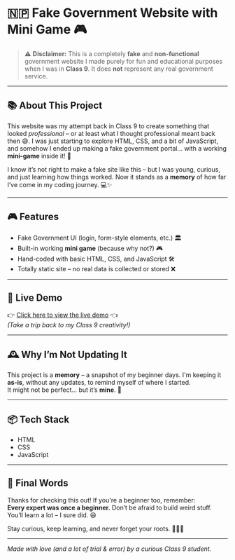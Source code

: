 # 🇳🇵 Fake Government Website with Mini Game 🎮

> ⚠️ **Disclaimer:** This is a completely **fake** and **non-functional** government website I made purely for fun and educational purposes when I was in **Class 9**. It does **not** represent any real government service.

---

## 📚 About This Project

This website was my attempt back in Class 9 to create something that looked *professional* – or at least what I thought professional meant back then 😅. I was just starting to explore HTML, CSS, and a bit of JavaScript, and somehow I ended up making a fake government portal... with a working **mini-game** inside it! 🎯

I know it’s not right to make a fake site like this – but I was young, curious, and just learning how things worked. Now it stands as a **memory** of how far I’ve come in my coding journey. 💻✨

---

## 🎮 Features

- Fake Government UI (login, form-style elements, etc.) 🏛️
- Built-in working **mini game** (because why not?) 🎮
- Hand-coded with basic HTML, CSS, and JavaScript 🛠️
- Totally static site – no real data is collected or stored ❌

---

## 🚀 Live Demo

👉 [Click here to view the live demo](https://your-demo-link-here.com) 👈  
*(Take a trip back to my Class 9 creativity!)*

---

## 🕰️ Why I’m Not Updating It

This project is a **memory** – a snapshot of my beginner days. I'm keeping it **as-is**, without any updates, to remind myself of where I started.  
It might not be perfect… but it’s **mine**. 💖

---

## 📦 Tech Stack

- HTML
- CSS
- JavaScript

---

## 💬 Final Words

Thanks for checking this out! If you're a beginner too, remember:  
**Every expert was once a beginner.** Don’t be afraid to build weird stuff. You’ll learn a lot – I sure did. 😄

Stay curious, keep learning, and never forget your roots. 🌱👨‍💻

---

*Made with love (and a lot of trial & error) by a curious Class 9 student.*

